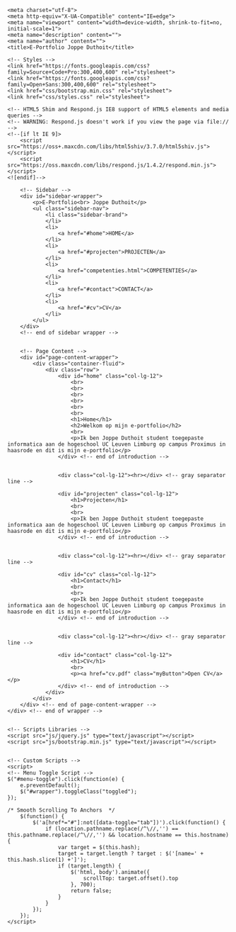 <!DOCTYPE html>
<html lang="en">
<head>

    <meta charset="utf-8">
    <meta http-equiv="X-UA-Compatible" content="IE=edge">
    <meta name="viewport" content="width=device-width, shrink-to-fit=no, initial-scale=1">
    <meta name="description" content="">
    <meta name="author" content="">
    <title>E-Portfolio Joppe Duthoit</title>

    <!-- Styles -->
	<link href="https://fonts.googleapis.com/css?family=Source+Code+Pro:300,400,600" rel="stylesheet">
	<link href="https://fonts.googleapis.com/css?family=Open+Sans:300,400,600" rel="stylesheet">
    <link href="css/bootstrap.min.css" rel="stylesheet">
    <link href="css/styles.css" rel="stylesheet">

    <!-- HTML5 Shim and Respond.js IE8 support of HTML5 elements and media queries -->
    <!-- WARNING: Respond.js doesn't work if you view the page via file:// -->
    <!--[if lt IE 9]>
        <script src="https://oss+.maxcdn.com/libs/html5shiv/3.7.0/html5shiv.js"></script>
        <script src="https://oss.maxcdn.com/libs/respond.js/1.4.2/respond.min.js"></script>
    <![endif]-->

</head>
<body>
    <div id="wrapper">

        <!-- Sidebar -->
        <div id="sidebar-wrapper">
			<p>E-Portfolio<br> Joppe Duthoit</p>
            <ul class="sidebar-nav">
                <li class="sidebar-brand">
                </li>
                <li>
                    <a href="#home">HOME</a>
                </li>
				<li>
                    <a href="#projecten">PROJECTEN</a>
                </li>
                <li>
                    <a href="competenties.html">COMPETENTIES</a>
				</li>
				<li>
                    <a href="#contact">CONTACT</a>
                </li>
				<li>
					<a href="#cv">CV</a>
				</li>
            </ul>
        </div>
        <!-- end of sidebar wrapper -->


        <!-- Page Content -->
        <div id="page-content-wrapper">
            <div class="container-fluid">
                <div class="row">
                    <div id="home" class="col-lg-12">
                        <br>
                        <br>
                        <br>
                        <br>
                        <br>
                        <br>
                        <h1>Home</h1>
                        <h2>Welkom op mijn e-portfolio</h2>
                        <br>
                        <p>Ik ben Joppe Duthoit student toegepaste informatica aan de hogeschool UC Leuven Limburg op campus Proximus in haasrode en dit is mijn e-portfolio</p>
					</div> <!-- end of introduction -->
                    

					<div class="col-lg-12"><hr></div> <!-- gray separator line -->
                    
                    <div id="projecten" class="col-lg-12">
                        <h1>Projecten</h1>
                        <br>
                        <br>
                        <p>Ik ben Joppe Duthoit student toegepaste informatica aan de hogeschool UC Leuven Limburg op campus Proximus in haasrode en dit is mijn e-portfolio</p>
					</div> <!-- end of introduction -->
                    

					<div class="col-lg-12"><hr></div> <!-- gray separator line -->
                    
                    <div id="cv" class="col-lg-12">
                        <h1>Contact</h1>
                        <br>
                        <br>
                        <p>Ik ben Joppe Duthoit student toegepaste informatica aan de hogeschool UC Leuven Limburg op campus Proximus in haasrode en dit is mijn e-portfolio</p>
					</div> <!-- end of introduction -->
                    

					<div class="col-lg-12"><hr></div> <!-- gray separator line -->
                    
                    <div id="contact" class="col-lg-12">
                        <h1>CV</h1>
                        <br>
                        <p><a href="cv.pdf" class="myButton">Open CV</a></p>
					</div> <!-- end of introduction -->
                </div>
            </div>
        </div> <!-- end of page-content-wrapper -->
    </div> <!-- end of wrapper -->
    

    <!-- Scripts Libraries -->
    <script src="js/jquery.js" type="text/javascript"></script>
    <script src="js/bootstrap.min.js" type="text/javascript"></script>

	
	<!-- Custom Scripts -->
    <script>
    <!-- Menu Toggle Script -->
	$("#menu-toggle").click(function(e) {
        e.preventDefault();
        $("#wrapper").toggleClass("toggled");
    });
	
	/* Smooth Scrolling To Anchors  */
		$(function() {
			$('a[href*="#"]:not([data-toggle="tab"])').click(function() {
				if (location.pathname.replace(/^\//,'') == this.pathname.replace(/^\//,'') && location.hostname == this.hostname) {
					var target = $(this.hash);
					target = target.length ? target : $('[name=' + this.hash.slice(1) +']');
					if (target.length) {
						$('html, body').animate({
							scrollTop: target.offset().top
						}, 700);
						return false;
					}
				}
			});
		});
	</script>

</body>
</html>
